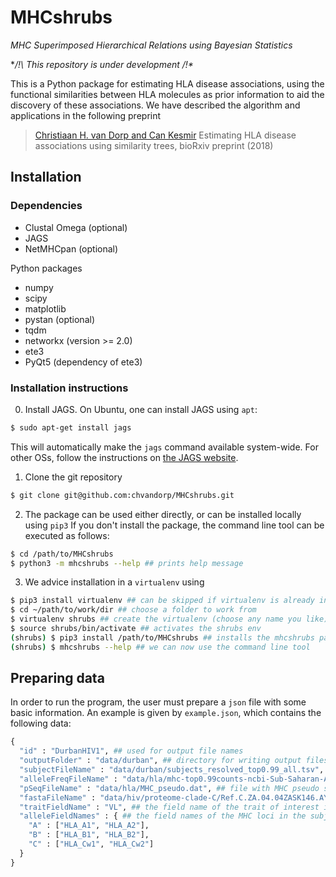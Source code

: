 # MHCshrubs
*MHC Superimposed Hierarchical Relations using Bayesian Statistics*

**/!\ This repository is under development /!\**

This is a Python package for estimating HLA disease associations,
using the functional similarities between HLA molecules as prior information to aid the discovery of these associations.
We have described the algorithm and applications in the following preprint

> [Christiaan H. van Dorp and Can Kesmir](https://doi.org/10.1101/408302) Estimating HLA disease associations using similarity trees, bioRxiv preprint (2018)

## Installation

### Dependencies

* Clustal Omega (optional)
* JAGS
* NetMHCpan (optional)

Python packages

* numpy
* scipy
* matplotlib
* pystan (optional)
* tqdm
* networkx (version >= 2.0)
* ete3
* PyQt5 (dependency of ete3)

### Installation instructions

0. Install JAGS. On Ubuntu, one can install JAGS using `apt`:

```bash
$ sudo apt-get install jags
```

This will automatically make the `jags` command available system-wide.
For other OSs, follow the instructions on
[the JAGS website](http://mcmc-jags.sourceforge.net/).

1. Clone the git repository

```bash
$ git clone git@github.com:chvandorp/MHCshrubs.git
```

2. The package can be used either directly, or can be installed locally using `pip3`
If you don't install the package, the command line tool can be executed as follows:

```bash
$ cd /path/to/MHCshrubs
$ python3 -m mhcshrubs --help ## prints help message
```

3. We advice installation in a `virtualenv` using

```bash
$ pip3 install virtualenv ## can be skipped if virtualenv is already installed
$ cd ~/path/to/work/dir ## choose a folder to work from
$ virtualenv shrubs ## create the virtualenv (choose any name you like)
$ source shrubs/bin/activate ## activates the shrubs env
(shrubs) $ pip3 install /path/to/MHCshrubs ## installs the mhcshrubs package
(shrubs) $ mhcshrubs --help ## we can now use the command line tool
```

## Preparing data

In order to run the program, the user must prepare a `json` file with some
basic information. An example is given by `example.json`, which contains the
following data:

```python
{
  "id" : "DurbanHIV1", ## used for output file names
  "outputFolder" : "data/durban", ## directory for writing output files
  "subjectFileName" : "data/durban/subjects_resolved_top0.99_all.tsv", ## file with subject data
  "alleleFreqFileName" : "data/hla/mhc-top0.99counts-ncbi-Sub-Saharan-Africa.tsv", ## file with allele counts
  "pSeqFileName" : "data/hla/MHC_pseudo.dat", ## file with MHC pseudo sequences
  "fastaFileName" : "data/hiv/proteome-clade-C/Ref.C.ZA.04.04ZASK146.AY772699.fasta", ## file with a pathogen's proteome
  "traitFieldName" : "VL", ## the field name of the trait of interest in the subject file
  "alleleFieldNames" : { ## the field names of the MHC loci in the subject file
    "A" : ["HLA_A1", "HLA_A2"],
    "B" : ["HLA_B1", "HLA_B2"],
    "C" : ["HLA_Cw1", "HLA_Cw2"]
  }
}
```
